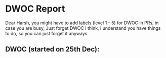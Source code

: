 # DWOC Report

Dear Harsh, you might have to add labels (level 1 - 5) for DWOC in PRs, in case you are busy, Just forget DWOC i think,
i understand you have things to do, so you can just forget it anyways.

## DWOC (started on 25th Dec):

